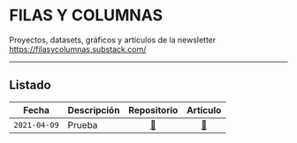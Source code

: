 # FILAS Y COLUMNAS
Proyectos, datasets, gráficos y artículos de la newsletter https://filasycolumnas.substack.com/

---

## Listado

Fecha|Descripción|Repositorio|Artículo
----|-----------|:--:|:-----:
`2021-04-09`|Prueba|[:link:](https://filasycolumnas.substack.com/)|[:link:](https://filasycolumnas.substack.com/)
